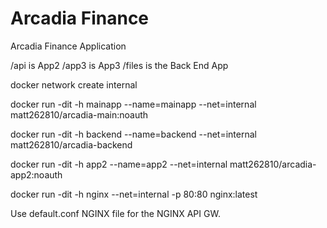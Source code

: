 # Arcadia Finance

Arcadia Finance Application

/api is App2
/app3 is App3
/files is the Back End App


docker network create internal

docker run -dit -h mainapp --name=mainapp --net=internal matt262810/arcadia-main:noauth

docker run -dit -h backend --name=backend --net=internal matt262810/arcadia-backend

docker run -dit -h app2 --name=app2 --net=internal matt262810/arcadia-app2:noauth

docker run -dit -h nginx --net=internal -p 80:80 nginx:latest

Use default.conf NGINX file for the NGINX API GW.